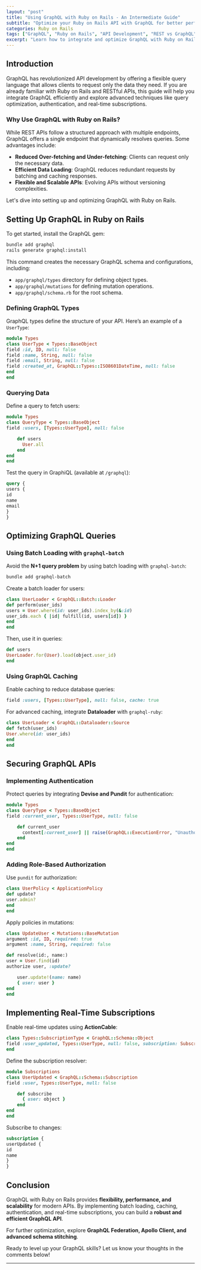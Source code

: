 ```yaml
---
layout: "post"
title: "Using GraphQL with Ruby on Rails - An Intermediate Guide"
subtitle: "Optimize your Ruby on Rails API with GraphQL for better performance and flexibility"
categories: Ruby on Rails
tags: ["GraphQL", "Ruby on Rails", "API Development", "REST vs GraphQL", "Advanced GraphQL"]
excerpt: "Learn how to integrate and optimize GraphQL with Ruby on Rails. This intermediate guide covers schema design, query optimization, authentication, and advanced GraphQL techniques."
---
```


## Introduction

GraphQL has revolutionized API development by offering a flexible query language that allows clients to request only the data they need. If you are already familiar with Ruby on Rails and RESTful APIs, this guide will help you integrate GraphQL efficiently and explore advanced techniques like query optimization, authentication, and real-time subscriptions.

### Why Use GraphQL with Ruby on Rails?

While REST APIs follow a structured approach with multiple endpoints, GraphQL offers a single endpoint that dynamically resolves queries. Some advantages include:

- **Reduced Over-fetching and Under-fetching**: Clients can request only the necessary data.
- **Efficient Data Loading**: GraphQL reduces redundant requests by batching and caching responses.
- **Flexible and Scalable APIs**: Evolving APIs without versioning complexities.

Let's dive into setting up and optimizing GraphQL with Ruby on Rails.

## Setting Up GraphQL in Ruby on Rails

To get started, install the GraphQL gem:

```sh  
bundle add graphql  
rails generate graphql:install  
```

This command creates the necessary GraphQL schema and configurations, including:

- `app/graphql/types` directory for defining object types.
- `app/graphql/mutations` for defining mutation operations.
- `app/graphql/schema.rb` for the root schema.

### Defining GraphQL Types

GraphQL types define the structure of your API. Here’s an example of a `UserType`:

```ruby  
module Types  
class UserType < Types::BaseObject  
field :id, ID, null: false  
field :name, String, null: false  
field :email, String, null: false  
field :created_at, GraphQL::Types::ISO8601DateTime, null: false  
end  
end  
```

### Querying Data

Define a query to fetch users:

```ruby  
module Types  
class QueryType < Types::BaseObject  
field :users, [Types::UserType], null: false

    def users  
      User.all  
    end  
end  
end  
```

Test the query in GraphiQL (available at `/graphql`):

```graphql  
query {  
users {  
id  
name  
email  
}  
}  
```

## Optimizing GraphQL Queries

### Using Batch Loading with `graphql-batch`

Avoid the **N+1 query problem** by using batch loading with `graphql-batch`:

```sh  
bundle add graphql-batch  
```

Create a batch loader for users:

```ruby  
class UserLoader < GraphQL::Batch::Loader  
def perform(user_ids)  
users = User.where(id: user_ids).index_by(&:id)  
user_ids.each { |id| fulfill(id, users[id]) }  
end  
end  
```

Then, use it in queries:

```ruby  
def users  
UserLoader.for(User).load(object.user_id)  
end  
```

### Using GraphQL Caching

Enable caching to reduce database queries:

```ruby  
field :users, [Types::UserType], null: false, cache: true  
```

For advanced caching, integrate **Dataloader** with `graphql-ruby`:

```ruby  
class UserLoader < GraphQL::Dataloader::Source  
def fetch(user_ids)  
User.where(id: user_ids)  
end  
end  
```

## Securing GraphQL APIs

### Implementing Authentication

Protect queries by integrating **Devise and Pundit** for authentication:

```ruby  
module Types  
class QueryType < Types::BaseObject  
field :current_user, Types::UserType, null: false

    def current_user  
      context[:current_user] || raise(GraphQL::ExecutionError, "Unauthorized")  
    end  
end  
end  
```

### Adding Role-Based Authorization

Use `pundit` for authorization:

```ruby  
class UserPolicy < ApplicationPolicy  
def update?  
user.admin?  
end  
end  
```

Apply policies in mutations:

```ruby  
class UpdateUser < Mutations::BaseMutation  
argument :id, ID, required: true  
argument :name, String, required: false

def resolve(id:, name:)  
user = User.find(id)  
authorize user, :update?

    user.update!(name: name)  
    { user: user }  
end  
end  
```

## Implementing Real-Time Subscriptions

Enable real-time updates using **ActionCable**:

```ruby  
class Types::SubscriptionType < GraphQL::Schema::Object  
field :user_updated, Types::UserType, null: false, subscription: Subscriptions::UserUpdated  
end  
```

Define the subscription resolver:

```ruby  
module Subscriptions  
class UserUpdated < GraphQL::Schema::Subscription  
field :user, Types::UserType, null: false

    def subscribe  
      { user: object }  
    end  
end  
end  
```

Subscribe to changes:

```graphql  
subscription {  
userUpdated {  
id  
name  
}  
}  
```

## Conclusion

GraphQL with Ruby on Rails provides **flexibility, performance, and scalability** for modern APIs. By implementing batch loading, caching, authentication, and real-time subscriptions, you can build a **robust and efficient GraphQL API**.

For further optimization, explore **GraphQL Federation, Apollo Client, and advanced schema stitching**.

Ready to level up your GraphQL skills? Let us know your thoughts in the comments below!

---
